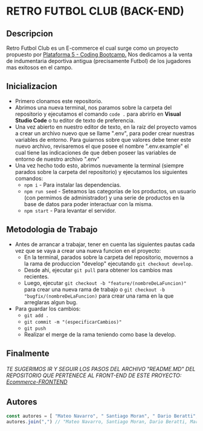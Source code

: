 # RETRO FUTBOL CLUB (BACK-END)
## Descripcion
<p>
Retro Futbol Club es un E-commerce el cual surge como un proyecto propuesto por <a href="https://www.plataforma5.la/" target="blank">Plataforma 5 - Coding Bootcamp.</a> 
Nos dedicamos a la venta de indumentaria deportiva antigua (precisamente Futbol) de los jugadores mas exitosos en el campo.
</p>

## Inicializacion

- Primero clonamos este repositorio.
- Abrimos una nueva terminal, nos paramos sobre la carpeta del repositorio y ejecutamos el comando  `code .` para abrirlo en **Visual Studio Code** o tu editor de texto de preferencia. 
- Una vez abierto en nuestro editor de texto, en la raiz del proyecto vamos a crear un archivo nuevo que se llame ".env", para poder crear nuestras variables de entorno. Para guiarnos sobre que valores debe tener este nuevo archivo, revisaremos el que posee el nombre ".env.example" el cual tiene las indicaciones de que deben poseer las variables de entorno de nuestro archivo ".env"
- Una vez hecho todo esto, abrimos nuevamente la terminal (siempre parados sobre la carpeta del repositorio) y ejecutamos los siguientes comandos:  
	- `npm i` - Para instalar las dependencias.
	- `npm run seed` - Seteamos las categorías de los productos, un usuario (con permimos de administrador) y una serie de productos en la base de datos para poder interactuar con la misma. 
	- `npm start` - Para levantar el servidor.

## Metodologia de Trabajo
- Antes de arrancar a trabajar, tener en cuenta las siguientes pautas cada vez que se vaya a crear una nueva funcion en el proyecto:
	- En la terminal, parados sobre la carpeta del repositorio, movernos a la rama de produccion "develop" ejecutando `git checkout develop`.
	- Desde ahi, ejecutar `git pull` para obtener los cambios mas recientes.
	- Luego, ejecutar `git checkout -b "feature/(nombreDeLaFuncion)"` para crear una nueva rama de trabajo o `git checkout -b "bugfix/(nombreDeLaFuncion)` para crear una rama en la que arreglaras algun bug.
- Para guardar los cambios: 
	- `git add .` 
	- `git commit -m "(especificarCambios)"`
	- `git push`
	- Realizar el merge de la rama teniendo como base la develop.

## Finalmente
###### TE SUGERIMOS IR Y SEGUIR LOS PASOS DEL ARCHIVO "README.MD" DEL REPOSITORIO QUE PERTENECE AL FRONT-END DE ESTE PROYECTO: <a href="https://github.com/MateoNava/Ecommerce-FRONTEND">Ecommerce-FRONTEND</a>

## Autores

```javascript 
const autores = [ "Mateo Navarro", " Santiago Moran", " Dario Beratti", " Martin Ferrando"]
autores.join(",") // "Mateo Navarro, Santiago Moran, Dario Beratti, Martin Ferrando"
```



